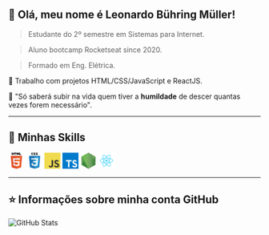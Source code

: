 ## 💜 Olá, meu nome é <strong>Leonardo Bühring Müller!</strong>

> Estudante do 2º semestre em Sistemas para Internet.

> Aluno bootcamp Rocketseat since 2020.

> Formado em Eng. Elétrica.


🔭 Trabalho com projetos HTML/CSS/JavaScript e ReactJS.

💬 "Só saberá subir na vida quem tiver a <strong>humildade</strong> de descer quantas vezes forem necessário".

----

## 🚀 Minhas Skills

<code><img height="32" src="https://raw.githubusercontent.com/github/explore/80688e429a7d4ef2fca1e82350fe8e3517d3494d/topics/html/html.png" alt="HTML5"/></code>
<code><img height="32" src="https://raw.githubusercontent.com/github/explore/80688e429a7d4ef2fca1e82350fe8e3517d3494d/topics/css/css.png" alt="CSS"/></code>
<code><img height="32" src="https://raw.githubusercontent.com/github/explore/80688e429a7d4ef2fca1e82350fe8e3517d3494d/topics/javascript/javascript.png" alt="Javascript"/></code>
<code><img height="32" src="https://raw.githubusercontent.com/github/explore/80688e429a7d4ef2fca1e82350fe8e3517d3494d/topics/typescript/typescript.png" alt="Typescript"/></code>
<code><img height="32" src="https://raw.githubusercontent.com/github/explore/80688e429a7d4ef2fca1e82350fe8e3517d3494d/topics/nodejs/nodejs.png" alt="Nodejs"/></code>
<code><img height="32" src="https://raw.githubusercontent.com/github/explore/80688e429a7d4ef2fca1e82350fe8e3517d3494d/topics/react/react.png" alt="React"/></code>


---

## ⭐ Informações sobre minha conta GitHub
![GitHub Stats](https://github-readme-stats.vercel.app/api?username=leonaardomuller&show_icons=true)
